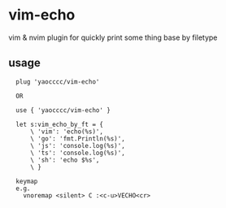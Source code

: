 # vim-echo

vim & nvim plugin for quickly print some thing base by filetype

## usage

```plantext
  plug 'yaocccc/vim-echo'

  OR

  use { 'yaocccc/vim-echo' }
```

```options
  let s:vim_echo_by_ft = {
      \ 'vim': 'echo(%s)',
      \ 'go': 'fmt.Println(%s)',
      \ 'js': 'console.log(%s)',
      \ 'ts': 'console.log(%s)',
      \ 'sh': 'echo $%s',
      \ }

  keymap
  e.g.
    vnoremap <silent> C :<c-u>VECHO<cr>
```
